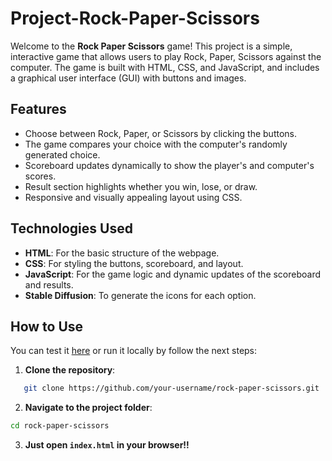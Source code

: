 # Project-Rock-Paper-Scissors
Welcome to the **Rock Paper Scissors** game! This project is a simple, interactive game that allows users to play Rock, Paper, Scissors against the computer. The game is built with HTML, CSS, and JavaScript, and includes a graphical user interface (GUI) with buttons and images.

## Features
- Choose between Rock, Paper, or Scissors by clicking the buttons.
- The game compares your choice with the computer's randomly generated choice.
- Scoreboard updates dynamically to show the player's and computer's scores.
- Result section highlights whether you win, lose, or draw.
- Responsive and visually appealing layout using CSS.

## Technologies Used

- **HTML**: For the basic structure of the webpage.
- **CSS**: For styling the buttons, scoreboard, and layout.
- **JavaScript**: For the game logic and dynamic updates of the scoreboard and results.
- **Stable Diffusion**: To generate the icons for each option.

## How to Use
You can test it [here](https://b0llull0s.github.io/Project-Rock-Paper-Scissors/) or run it locally by follow the next steps:
1. **Clone the repository**:
```bash
   git clone https://github.com/your-username/rock-paper-scissors.git
```
2. **Navigate to the project folder**:
```bash
cd rock-paper-scissors
```
3. **Just open `index.html` in your browser!!** 
